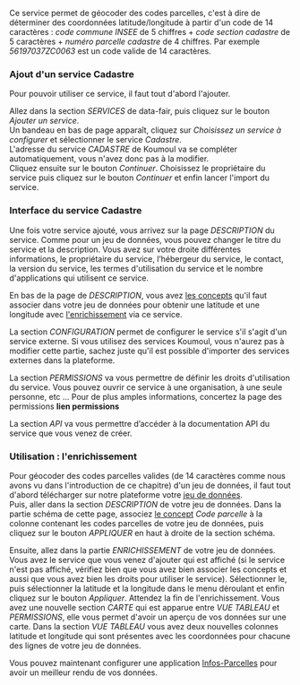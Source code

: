 Ce service permet de géocoder des codes parcelles, c'est à dire de déterminer des coordonnées latitude/longitude à partir d'un code de 14 caractères : *code commune INSEE* de 5 chiffres + *code section cadastre* de 5 caractères + *numéro parcelle cadastre* de 4 chiffres. Par exemple *56197037ZC0063* est un code valide de 14 caractères.

### Ajout d'un service Cadastre

Pour pouvoir utiliser ce service, il faut tout d'abord l'ajouter.  

Allez dans la section *SERVICES* de data-fair, puis cliquez sur le bouton *Ajouter un service*.  
Un bandeau en bas de page apparaît, cliquez sur *Choisissez un service à configurer* et sélectionner le service *Cadastre*.  
L'adresse du service *CADASTRE* de Koumoul va se compléter automatiquement, vous n'avez donc pas à la modifier.  
Cliquez ensuite sur le bouton *Continuer*. Choisissez le propriétaire du service puis cliquez sur le bouton *Continuer* et enfin lancer l'import du service.

### Interface du service Cadastre

Une fois votre service ajouté, vous arrivez sur la page *DESCRIPTION* du service. Comme pour un jeu de données, vous pouvez changer le titre du service et la description. Vous avez sur votre droite différentes informations, le propriétaire du service, l’hébergeur du service, le contact, la version du service, les termes d'utilisation du service et le nombre d'applications qui utilisent ce service.

En bas de la page de *DESCRIPTION*, vous avez [les concepts](./concepts-fr.md) qu'il faut associer dans votre jeu de données pour obtenir une latitude et une longitude avec [l'enrichissement](./enrichment-fr.md) via ce service.

La section *CONFIGURATION* permet de configurer le service s'il s'agit d'un service externe. Si vous utilisez des services Koumoul, vous n'aurez pas à modifier cette partie, sachez juste qu'il est possible d'importer des services externes dans la plateforme.

La section *PERMISSIONS* va vous permettre de définir les droits d'utilisation du service. Vous pouvez ouvrir ce service à une organisation, à une seule personne, etc ... Pour de plus amples informations, concertez la page des permissions **lien permissions**

La section *API* va vous permettre d’accéder à la documentation API du service que vous venez de créer.

### Utilisation : l'enrichissement

Pour géocoder des codes parcelles valides (de 14 caractères comme nous avons vu dans l'introduction de ce chapitre) d'un jeu de données, il faut tout d'abord télécharger sur notre plateforme votre [jeu de données](./dataset-fr.md).  
Puis, aller dans la section *DESCRIPTION* de votre jeu de données. Dans la partie schéma de cette page, associez [le concept](./concepts-fr.md)  *Code parcelle* à la colonne contenant les codes parcelles de votre jeu de données, puis cliquez sur le bouton *APPLIQUER* en haut à droite de la section schéma.

Ensuite, allez dans la partie *ENRICHISSEMENT* de votre jeu de données. Vous avez le service que vous venez d'ajouter qui est affiché (si le service n'est pas affiché, vérifiez bien que vous avez bien associer les concepts et aussi que vous avez bien les droits pour utiliser le service). Sélectionner le, puis sélectionner la latitude et la longitude dans le menu déroulant et enfin cliquez sur le bouton *Appliquer*. Attendez la fin de l'enrichissement. Vous avez une nouvelle section *CARTE* qui est apparue entre *VUE TABLEAU* et *PERMISSIONS*, elle vous permet d'avoir un aperçu de vos données sur une carte. Dans la section *VUE TABLEAU* vous avez deux nouvelles colonnes latitude et longitude qui sont présentes avec les coordonnées pour chacune des lignes de votre jeu de données.

Vous pouvez maintenant configurer une application [Infos-Parcelles](./application-infos-parcel-fr.md) pour avoir un meilleur rendu de vos données.
